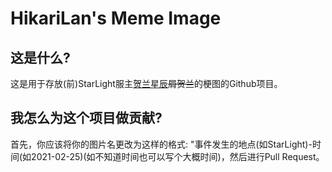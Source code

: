 # HikariLan's Meme Image

## 这是什么?
  这是用于存放(前)StarLight服主[贺兰星辰](https://my.minecraft.kim)~~屑贺兰~~的梗图的Github项目。

## 我怎么为这个项目做贡献?
  首先，你应该将你的图片名更改为这样的格式: "事件发生的地点(如StarLight)-时间(如2021-02-25)(如不知道时间也可以写个大概时间)，然后进行Pull Request。
  
